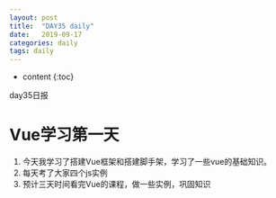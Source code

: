 ```yaml
---
layout: post
title:  "DAY35 daily"
date:   2019-09-17
categories: daily
tags: daily
---
```


* content
{:toc}

day35日报






# Vue学习第一天
1. 今天我学习了搭建Vue框架和搭建脚手架，学习了一些vue的基础知识。
2. 每天考了大家四个js实例
3. 预计三天时间看完Vue的课程，做一些实例，巩固知识












